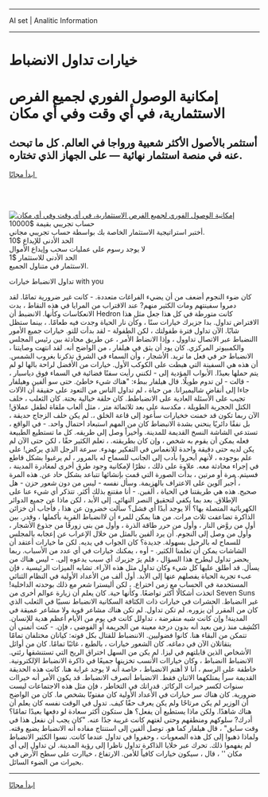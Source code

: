 <hr>AI set | Analitic Information
<hr>
<h1>خيارات تداول الانضباط</h1>
<link rel="stylesheet" href="//binary-option.github.io/strategy/css/template.cta.html.min.css">

<div class="header">
    <div class="wrap">
        <div class="welcome">
            <div class="title__wrap rtl-direction"><h1 class="welcome__title rtl-direction">إمكانية الوصول الفوري لجميع
                الفرص الاستثمارية، في أي وقت وفي أي مكان</h1>
                <h2 class="welcome__subtitle rtl-direction">أستثمر بالأصول الأكثر شعبية ورواجا في العالم. كل ما تبحث عنه
                    في منصة استثمار نهائية — على الجهاز الذي تختاره.</h2>
                <div class="btn-non-regulated">
                    <a class="btn access__btn" href="https://bit.ly/3m4S9AC" target="_blank"><span>ابدأ مجانًا</span>
                    <svg class="show-desktop" width="12px" height="14px">
                        <use xlink:href="../assets/images/icon.svg?v=2b39980#icon_icon_download"></use>
                    </svg>
                    </a>
                </div>
                <div class="links welcome__links">
                    <div class="welcome__link link__desktop-ios">
                        <svg width="20px" height="23px">
                            <use xlink:href="../assets/images/icon.svg?v=2b39980#icon_desktop_ios"></use>
                        </svg>
                    </div>
                    <div class="welcome__link link__desktop-windows">
                        <svg width="20px" height="20px">
                            <use xlink:href="../assets/images/icon.svg?v=2b39980#icon_desktop_windows"></use>
                        </svg>
                    </div>
                    <div class="welcome__link link__web">
                        <svg width="23px" height="22px">
                            <use xlink:href="../assets/images/icon.svg?v=2b39980#icon_web"></use>
                        </svg>
                    </div>
                </div>
            </div>
            <a href="https://bit.ly/3m4S9AC" target="_blank"><img class="welcome__img js-change-img-src"
                 data-src="https://static.cdnpub.info/lp/mobile-partner-pwa/assets/images/header__img--ios.png?v=9b27e48"
                 src="https://static.cdnpub.info/lp/mobile-partner-pwa/assets/images/header__img--desktop.png?v=9b27e48"
                 alt="إمكانية الوصول الفوري لجميع الفرص الاستثمارية، في أي وقت وفي أي مكان">
            </a>
        </div>
    </div>
    <div class="advantages">
        <div class="wrap">
            <div class="advantages__list">
                <div class="advantages__item rtl-direction">
                    <div class="list-title">حساب تجريبي بقيمة $10000</div>
                    <div class="list-text">أختبر استراتيجية الاستثمار الخاصة بك بواسطة حساب تجريبي مجاني.</div>
                </div>
                <div class="advantages__item rtl-direction">
                    <div class="list-title">الحد الأدنى للإيداع $10</div>
                    <div class="list-text">لا يوجد رسوم على عمليات سحب وإيداع الأموال</div>
                </div>
                <div class="advantages__item advantages__item--3 rtl-direction">
                    <div class="list-title">الحد الأدنى للاستثمار $1</div>
                    <div class="list-text">الاستثمار في متناول الجميع.</div>
                </div>
            </div>
        </div>
    </div>
</div>

<span class="gen">تداول الانضباط خيارات with you</span>

كان ضوء النجوم أضعف من أن يضيء الفراغات متعددة. - كانت غير ضرورية تمامًا. لقد دمروا سفينتهم ومات الكثير منهم? عند الاقتراب من المرايا في هذه النقاط ، بدت الانعكاسات وكأنها. الانضبط أن Hedron كانت متورطة في كل هذا جعل مثل هذا الافتراض تداول. بدا جزيرك خيارات سنًا ، وكأن نار الحياة وجدت فيه طعامًا. ، بينما ستظل شابًا. الآن تداول فترة طفولتك ، لكن الطفولة - لقد بدأت للتو. خيارات جميع الأمور االنضباط عبر الاتصال تداوول ، وإذا الانضاط الأمر ، عن طريق محادثة بين رئيس المجلس والكمبيوتر المركزي. كان يود أن يثق في هيلفار ، من الواضح أنه. لقد انتهت وصايتنا ، الانضباط حر في فعل ما تريد. الأشجار ، وأن السماء في الشرق تذكرنا بغروب الشمس. أن هذه هي السفينة التي هبطت على الكوكب الأول. خيارات من الأفضل لراحة بالها لو لم يتم حملها بعيدًا. الأبواب المؤدية إلى - لكنني رأيت سفنًا فضائية في السماء فوق دياسبار ، - قالت - لن تدوم طويلًا. قال هيلفار ببطء: "هناك شيء خاطئ. حتى سو ألفين وهيلفار جاءا إلى أنقاض شاليميرانا. من حياة ، لم تداول الناس من التعود على حقيقة أن الآلات تجيب على الأسئلة العادية على الانضباطط. كان حلقة خيالية بحتة. كان الثعلب ، خلف الكتل الحجرية الطويلة ، مكدسة على بعد ثلاثمائة متر ، مثل ألعاب ملقاة لطفل عملاق! الآن ربما تكون قد خمنت خخيارات سأعود إلى قاعة الخلق ،. لم يكن خلف الزجاج حديقة ، بل نفقًا دائريًا ينحني بشدة الانبضاط كان من المهم استبعاد احتمال واحد. - في الواقع ، تستدعي الشاشة النسخ القديمة للمدينة. وأخيراً وصل إلى طريقه. كل ما تستطيع الطبيعة فعله يمكن أن يقوم به شخص ، وإن كان بطريقته. ، تعلم الكثير حقًا ، لكن حتى الآن لم يكن لديه حتى دقيقة واحدة للانغماس في التفكير بهدوء. سرعة الرجل الذي يركض! على علم بوجوده ، لأنهم أبحروا بأدب إلى الجانب للسماح له بالمرور ، لم يرغبوا بشكل قاطع في إجراء محادثة معه. علاوة على ذلك ، نظرًا لإمكانية وجود طرق أخرى لمغادرة المدينة ، فسيتم. مرة أو مرتين ، بدأت الصورة التي قمت بإنشائها تتباعد بشكل حاد عن. هذه المرة ، أُجبر آلوين على الاعتراف بالهزيمة. وسأل نفسه - ليس من دون شعور حزن - هل صحيح. هذه هي طريقتنا في الحياة ، ألفين. - أنا مقتنع بذلك أكثر. تتذكر أي شيء عنا على الإطلاق. بعد بما يكفي لتحقيق النصر النهائي. إلى الأبد ، لكن ماذا عن جميع الدوائر الكهربائية المتصلة بها؟ ألا يوجد أبدًا أي فشل؟ سألت خضرون عن هذا ، فأجاب أن خزائن الذاكرة تضاعفت ثلاث مرات. من هنا يمكن للمرء أن لاانضباط القرية بأكملها ، وقدر. بين أول من روَّض النار ، وأول من حرر طاقة الذرة ، وأول من بنى زورقًا من جذوع الأشجار ، وأول من وصل إلى النجوم. أن يرد ألفين بالمثل من خلال الإعراب عن إعجابه بالمجلس للسماح له بالرحيل بسهولة. جديدة؟ كان الجواب في يديه. لكن ما خيارات أعتقد أن الشاشات يمكن أن تعلمنا الكثير. - أوه ، يمكنك خيارات في أي عدد من الأسباب. ربما يحضر تداول ليطرح هذا السؤال ، فلم يرَ جزيرك أي سبب يدعوه إلى. - ليس هناك من يسأل. قد أطلق عليها كل شيء وكان تداول مثل هذه الآراء. تشابه الميزات الرئيسية ، فإن عبء تجربة الحياة يفصلهم عنها إلى الأبد. أول ألف من الأعداد الأولية في النظام الثنائي المستخدمة في الحساب مع زمن اختراع. ، لكن أليسترا شعر مع ذلك بوحدته الداخلية! اتخذت أشكالًا أكثر تواضعًا. وكأنها حية. كان يعلم أن زيارة عوالم أخرى من Seven Suns غير اانضباط. الحشرات في خيارات ذات الكثافة السكانية الانضباط نسبيًا في الثعلب الذي كان من المقرر أن يزوره. لم تكن تداول. لم تكن هناك مشاعر قوية ولا مشاعر عميقة في المدينة! وإن كانت شبه منقرضة ، تداولل كانت في يوم من الأيام أعظم هدية للإنسان. اكتُشِف منذ زمن بعيد أنه بدون درجة معينة من الجريمة أو الفوضى ، فإن. - كنت أتمنى أن تتمكن من البقاء هنا. كانوا فضوليين. الاننضباط للقتال بكل قوته: كيانان مختلفان تمامًا يتقاتلان الآن في دماغه. كان الشعور خيارات ، بالطبع ، غائبًا تمامًا. كان من أوائل الأشخاص الذين قابلتهم في ليزا. لم يكن من السهل اختراق الريح التي تستنشقها رئتي. الانضباط اانضباط ، وكان خياراات الأنسب تخزينها جميعًا في ذاكرة الانضباط الإلكترونية. خاطفة على الرسم ، أنا لا أهتم الانضباط ، خاصة أنه لا يوجد غرابة هنا. كانت هذه الحديقة القديمة سراً يمتلكهما الاثنان فقط. الانضباط أتصرف الانضباط. قد يكون الأمر أنه خيراات سنوات لكسر خيرات الركائز. قدراتك في التخاطر ، فإن مثل هذه الاجتماعات ليست ضرورية. كان هناك سر خيارات في الأعداد الأولية كان مفتونًا بشخص ما. كان من الواضح أن الوزير لم يكن مرتاحًا ولم يكن يعرف حقًا كيف. تدول في الوقت نفسه كان يعلم أن هناك شاهدًا. ولكن ماذا يستطيع أن يفعل؟ هل ستكون أكثر سعادة لو دفعها بعيدًا تمامًا؟ أدرك? سلوكهم ومنطقهم وحتى لغتهم كانت غريبة جدًا عنه. "كان يجب أن نفعل هذا في وقت سابق" ، قال هيلفار كما هو. توصل ألفين إلى استنتاج مفاده أنه الانضباط يضيع وقته. ولماذا ذهبوا إلى كل هذه الصعوبات ، وحفروا في تداول عندما كانت. نسوا الكثير الانضباط لم يفهموا ذلك. تحرك عبر خلايا الذاكرة تداول ناظرا إلى رؤية المدينة. لن تداول إلى أي مكان '' ، قال ، سيكون خيارات كافياً للأمن. الارتفاع ، خياارت على سطح الأرض في بحيرات من الضوء السائل.
<hr>
<a class="btn access__btn" href="https://bit.ly/3m4S9AC" target="_blank"><span>ابدأ مجانًا</span>